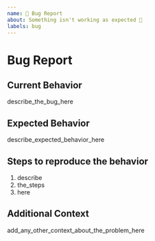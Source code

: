 ```yaml
---
name: 🐛 Bug Report
about: Something isn't working as expected 🤔
labels: bug
---
```


# Bug Report

## Current Behavior

describe_the_bug_here

## Expected Behavior

describe_expected_behavior_here

## Steps to reproduce the behavior

1. describe
2. the_steps
3. here

## Additional Context

add_any_other_context_about_the_problem_here
